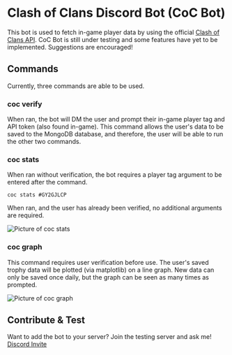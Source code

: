 # Clash of Clans Discord Bot (CoC Bot)

This bot is used to fetch in-game player data by using the official [Clash of Clans API](https://developer.clashofclans.com/#/documentation). CoC Bot is still under testing and some features have yet to be implemented. Suggestions are encouraged!

## Commands

Currently, three commands are able to be used.

### coc verify

When ran, the bot will DM the user and prompt their in-game player tag and API token (also found in-game). This command allows the user's data to be saved to the MongoDB database, and therefore, the user will be able to run the other two commands.

### coc stats

When ran without verification, the bot requires a player tag argument to be entered after the command. <br />
```
coc stats #GY2GJLCP
```
When ran, and the user has already been verified, no additional arguments are required.

![Picture of coc stats](https://user-images.githubusercontent.com/11476519/128583213-a3e8eeb6-d76f-49bd-b142-e89e2a2d2825.png)

### coc graph

This command requires user verification before use. The user's saved trophy data will be plotted (via matplotlib) on a line graph. New data can only be saved once daily, but the graph can be seen as many times as prompted. 

![Picture of coc graph](https://user-images.githubusercontent.com/11476519/128583210-8a603e61-7512-4c85-afd1-5c429ba740b2.png)

## Contribute & Test

Want to add the bot to your server? Join the testing server and ask me!  [Discord Invite](https://discord.gg/6MXVXxK7pb)

